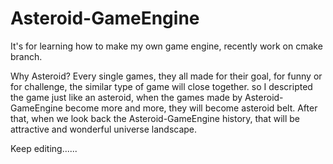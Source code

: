 # Asteroid-GameEngine
It's for learning how to make my own game engine, recently work on cmake branch.

Why Asteroid?
Every single games, they all made for their goal, for funny or for challenge, the similar type of game will close together.
so I descripted the game just like an asteroid, when the games made by Asteroid-GameEngine become more and more, they will become asteroid belt.
After that, when we look back the Asteroid-GameEngine history, that will be attractive and wonderful universe landscape.



 Keep editing......
